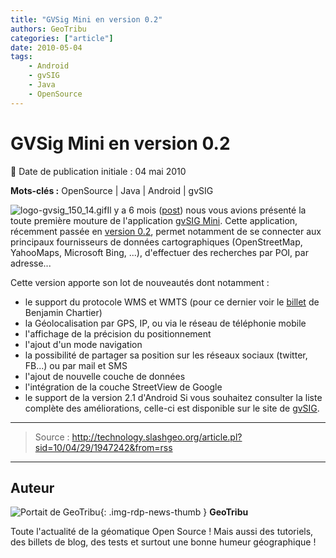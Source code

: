 ```yaml
---
title: "GVSig Mini en version 0.2"
authors: GeoTribu
categories: ["article"]
date: 2010-05-04
tags:
    - Android
    - gvSIG
    - Java
    - OpenSource
---
```


# GVSig Mini en version 0.2

:calendar: Date de publication initiale : 04 mai 2010

**Mots-clés :** OpenSource | Java | Android | gvSIG

![logo-gvsig_150_14.gif](http://geotribu.net/sites/default/files/Tuto/img/divers/logo-gvsig_150_14.gif)Il y a 6 mois ([post](http://geotribu.net/node/166/edit)) nous vous avions présenté la toute première mouture de l'application [gvSIG Mini](https://confluence.prodevelop.es/display/GVMN). Cette application, récemment passée en [version 0.2](https://confluence.prodevelop.es/display/GVMN/Download), permet notamment de se connecter aux principaux fournisseurs de données cartographiques (OpenStreetMap, YahooMaps, Microsoft Bing, ...), d'effectuer des recherches par POI, par adresse...

Cette version apporte son lot de nouveautés dont notamment :

* le support du protocole WMS et WMTS (pour ce dernier voir le [billet](http://benjamin.chartier.free.fr/pro/?p=1739) de Benjamin Chartier)
* la Géolocalisation par GPS, IP, ou via le réseau de téléphonie mobile
* l'affichage de la précision du positionnement
* l'ajout d'un mode navigation
* la possibilité de partager sa position sur les réseaux sociaux (twitter, FB...) ou par mail et SMS
* l'ajout de nouvelle couche de données
* l'intégration de la couche StreetView de Google
* le support de la version 2.1 d'Android
Si vous souhaitez consulter la liste complète des améliorations, celle-ci est disponible sur le site de [gvSIG](http://www.gvsig.org/web/organization/news-office/news/gvsig-mini-for-android-0-2-released/view?set_language=en).

----

> Source : <http://technology.slashgeo.org/article.pl?sid=10/04/29/1947242&from=rss>

----

## Auteur

![Portait de GeoTribu](https://cdn.geotribu.fr/img/internal/charte/geotribu_logo_64x64.png){: .img-rdp-news-thumb }
**GeoTribu**

Toute l'actualité de la géomatique Open Source ! Mais aussi des tutoriels, des billets de blog, des tests et surtout une bonne humeur géographique !
